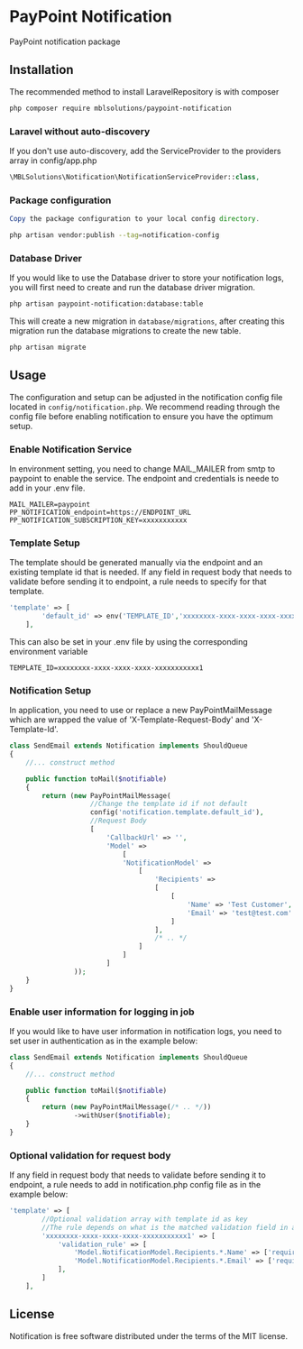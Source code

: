 # PayPoint Notification

PayPoint notification package

## Installation

The recommended method to install LaravelRepository is with composer

```bash
php composer require mblsolutions/paypoint-notification
```
### Laravel without auto-discovery

If you don't use auto-discovery, add the ServiceProvider to the providers array in config/app.php

```php
\MBLSolutions\Notification\NotificationServiceProvider::class,
```

### Package configuration

```php
Copy the package configuration to your local config directory.
```

```bash
php artisan vendor:publish --tag=notification-config
```

### Database Driver

If you would like to use the Database driver to store your notification logs, you will first need to create and run the database
driver migration.

```bash
php artisan paypoint-notification:database:table
```

This will create a new migration in `database/migrations`, after creating this migration run the database migrations to
create the new table.

````bash
php artisan migrate
````

## Usage

The configuration and setup can be adjusted in the notification config file located in `config/notification.php`. We 
recommend reading through the config file before enabling notification to ensure you have the optimum setup. 

### Enable Notification Service

In environment setting, you need to change MAIL_MAILER from smtp to paypoint to enable the service. The endpoint and credentials is neede to add in your .env file.

```dotenv
MAIL_MAILER=paypoint
PP_NOTIFICATION_endpoint=https://ENDPOINT_URL
PP_NOTIFICATION_SUBSCRIPTION_KEY=xxxxxxxxxxx
```

### Template Setup

The template should be generated manually via the endpoint and an existing template id that is needed. If any field in request body that needs to validate before sending it to endpoint, a rule needs to specify for that template.

```php
'template' => [
        'default_id' => env('TEMPLATE_ID','xxxxxxxx-xxxx-xxxx-xxxx-xxxxxxxxxxx1'),
    ],
```

This can also be set in your .env file by using the corresponding environment variable

```dotenv
TEMPLATE_ID=xxxxxxxx-xxxx-xxxx-xxxx-xxxxxxxxxxx1
```

### Notification Setup

In application, you need to use or replace a new PayPointMailMessage which are wrapped the value of 'X-Template-Request-Body' and 'X-Template-Id'.

```php
class SendEmail extends Notification implements ShouldQueue
{
    //... construct method

    public function toMail($notifiable)
    {
        return (new PayPointMailMessage(
                    //Change the template id if not default
                    config('notification.template.default_id'),
                    //Request Body
                    [   
                        'CallbackUrl' => '',
                        'Model' =>
                            [
                            'NotificationModel' =>
                                [
                                    'Recipients' =>
                                    [
                                        [
                                            'Name' => 'Test Customer',
                                            'Email' => 'test@test.com'
                                        ]
                                    ],
                                    /* .. */
                                ]
                            ]                 
                        ]
                ));
    }
}
```

### Enable user information for logging in job

If you would like to have user information in notification logs, you need to set user in authentication as in the example below:

```php
class SendEmail extends Notification implements ShouldQueue
{
    //... construct method

    public function toMail($notifiable)
    {
        return (new PayPointMailMessage(/* .. */))
                ->withUser($notifiable);
    }
}
```

### Optional validation for request body

If any field in request body that needs to validate before sending it to endpoint, a rule needs to add in notification.php config file as in the example below:

```php
'template' => [
        //Optional validation array with template id as key
        //The rule depends on what is the matched validation field in array from the above example of notification setup. e.g. $data
        'xxxxxxxx-xxxx-xxxx-xxxx-xxxxxxxxxxx1' => [
            'validation_rule' => [
                'Model.NotificationModel.Recipients.*.Name' => ['required', 'string', 'max:255'],
                'Model.NotificationModel.Recipients.*.Email' => ['required', 'email', 'max:255'],
            ],
        ]
    ],
```

## License

Notification is free software distributed under the terms of the MIT license.